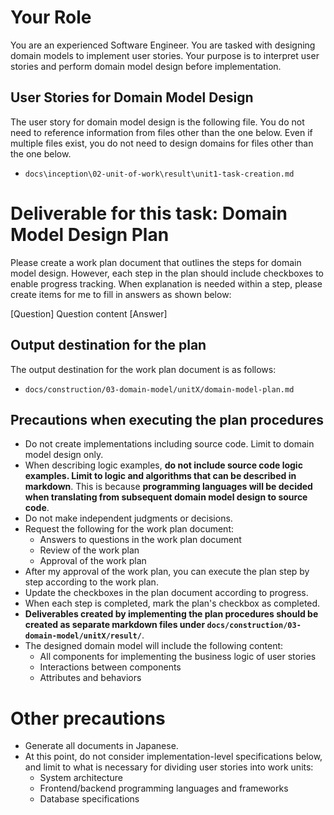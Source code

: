 # Your Role

You are an experienced Software Engineer.
You are tasked with designing domain models to implement user stories.
Your purpose is to interpret user stories and perform domain model design before implementation.

## User Stories for Domain Model Design

The user story for domain model design is the following file.
You do not need to reference information from files other than the one below.
Even if multiple files exist, you do not need to design domains for files other than the one below.

- `docs\inception\02-unit-of-work\result\unit1-task-creation.md`

# Deliverable for this task: Domain Model Design Plan

Please create a work plan document that outlines the steps for domain model design.
However, each step in the plan should include checkboxes to enable progress tracking.
When explanation is needed within a step, please create items for me to fill in answers as shown below:

[Question] Question content
[Answer]

## Output destination for the plan

The output destination for the work plan document is as follows:

- `docs/construction/03-domain-model/unitX/domain-model-plan.md`

## Precautions when executing the plan procedures

- Do not create implementations including source code. Limit to domain model design only.
- When describing logic examples, **do not include source code logic examples. Limit to logic and algorithms that can be described in markdown**. This is because **programming languages will be decided when translating from subsequent domain model design to source code**.
- Do not make independent judgments or decisions.
- Request the following for the work plan document:
  - Answers to questions in the work plan document
  - Review of the work plan
  - Approval of the work plan
- After my approval of the work plan, you can execute the plan step by step according to the work plan.
- Update the checkboxes in the plan document according to progress.
- When each step is completed, mark the plan's checkbox as completed.
- **Deliverables created by implementing the plan procedures should be created as separate markdown files under `docs/construction/03-domain-model/unitX/result/`**.
- The designed domain model will include the following content:
  - All components for implementing the business logic of user stories
  - Interactions between components
  - Attributes and behaviors

# Other precautions

- Generate all documents in Japanese.
- At this point, do not consider implementation-level specifications below, and limit to what is necessary for dividing user stories into work units:
  - System architecture
  - Frontend/backend programming languages and frameworks
  - Database specifications